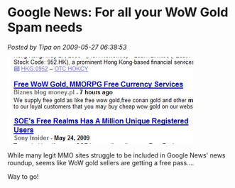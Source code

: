 # Google News: For all your WoW Gold Spam needs

*Posted by Tipa on 2009-05-27 06:38:53*

![fullscreen-capture-5272009-73524-am](../uploads/2009/05/fullscreen-capture-5272009-73524-am.jpg "fullscreen-capture-5272009-73524-am")

While many legit MMO sites struggle to be included in Google News' news roundup, seems like WoW gold sellers are getting a free pass....

Way to go!

